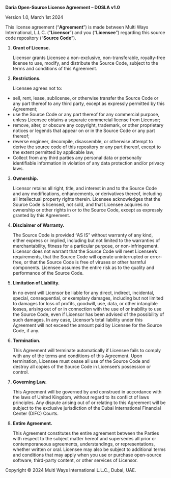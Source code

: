 **Daria Open-Source License Agreement – DOSLA v1.0**

Version 1.0, March 1st 2024

This license agreement (“**Agreement**”) is made between Multi Ways International, L.L.C. (“**Licensor**”) and you (“**Licensee**”) regarding this source code repository (“**Source Code**”).

1. **Grant of License.** 

   Licensor grants Licensee a non-exclusive, non-transferable, royalty-free license to use, modify, and distribute the Source Code, subject to the terms and conditions of this Agreement.

2. **Restrictions.** 

   Licensee agrees not to:

- sell, rent, lease, sublicense, or otherwise transfer the Source Code or any part thereof to any third party, except as expressly permitted by this Agreement;
- use the Source Code or any part thereof for any commercial purpose, unless Licensee obtains a separate commercial license from Licensor;
- remove, alter, or obscure any copyright, trademark, or other proprietary notices or legends that appear on or in the Source Code or any part thereof;
- reverse engineer, decompile, disassemble, or otherwise attempt to derive the source code of this repository or any part thereof, except to the extent permitted by applicable law;
- Collect from any third parties any personal data or personally identifiable information in violation of any data protection and/or privacy laws.

3. **Ownership.**

   Licensor retains all right, title, and interest in and to the Source Code and any modifications, enhancements, or derivatives thereof, including all intellectual property rights therein. Licensee acknowledges that the Source Code is licensed, not sold, and that Licensee acquires no ownership or other rights in or to the Source Code, except as expressly granted by this Agreement.

4. **Disclaimer of Warranty.**

   The Source Code is provided “AS IS” without warranty of any kind, either express or implied, including but not limited to the warranties of merchantability, fitness for a particular purpose, or non-infringement. Licensor does not warrant that the Source Code will meet Licensee’s requirements, that the Source Code will operate uninterrupted or error-free, or that the Source Code is free of viruses or other harmful components. Licensee assumes the entire risk as to the quality and performance of the Source Code.

5. **Limitation of Liability.** 

   In no event will Licensor be liable for any direct, indirect, incidental, special, consequential, or exemplary damages, including but not limited to damages for loss of profits, goodwill, use, data, or other intangible losses, arising out of or in connection with the use of or inability to use the Source Code, even if Licensor has been advised of the possibility of such damages. In any case, Licensor’s total liability under this Agreement will not exceed the amount paid by Licensee for the Source Code, if any.

6. **Termination.**

   This Agreement will terminate automatically if Licensee fails to comply with any of the terms and conditions of this Agreement. Upon termination, Licensee must cease all use of the Source Code and destroy all copies of the Source Code in Licensee’s possession or control.

7. **Governing Law.** 

   This Agreement will be governed by and construed in accordance with the laws of United Kingdom, without regard to its conflict of laws principles. Any dispute arising out of or relating to this Agreement will be subject to the exclusive jurisdiction of the Dubai International Financial Center (DIFC) Courts.

8. **Entire Agreement.**

   This Agreement constitutes the entire agreement between the Parties with respect to the subject matter hereof and supersedes all prior or contemporaneous agreements, understandings, or representations, whether written or oral. Licensee may also be subject to additional terms and conditions that may apply when you use or purchase open-source software, third-party content, or other services of Licensor.

Copyright © 2024 Multi Ways International L.L.C., Dubai, UAE.